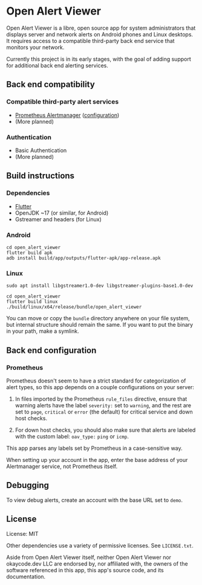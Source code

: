 # Open Alert Viewer

Open Alert Viewer is a libre, open source app for system administrators that
displays server and network alerts on Android phones and Linux desktops. It
requires access to a compatible third-party back end service that monitors your
network.

Currently this project is in its early stages, with the goal of adding
support for additional back end alerting services.

## Back end compatibility

### Compatible third-party alert services

* [Prometheus Alertmanager](https://prometheus.io/docs/alerting/latest/alertmanager/)
  ([configuration](#prometheus))
* (More planned)

### Authentication

* Basic Authentication
* (More planned)

## Build instructions

### Dependencies

* [Flutter](https://docs.flutter.dev/get-started/install)
* OpenJDK ~17 (or similar, for Android)
* Gstreamer and headers (for Linux)

### Android

```
cd open_alert_viewer
flutter build apk
adb install build/app/outputs/flutter-apk/app-release.apk
```

### Linux

```
sudo apt install libgstreamer1.0-dev libgstreamer-plugins-base1.0-dev

cd open_alert_viewer
flutter build linux
./build/linux/x64/release/bundle/open_alert_viewer
```

You can move or copy the `bundle` directory anywhere on your file system, but
internal structure should remain the same. If you want to put the binary in
your path, make a symlink.

## Back end configuration

### Prometheus

Prometheus doesn't seem to have a strict standard for categorization of alert
types, so this app depends on a couple configurations on your server:

1. In files imported by the Prometheus `rule_files` directive, ensure that
   warning alerts have the label `severity:` set to `warning`, and the rest are
   set to `page`, `critical` or `error` (the default) for critical service and
   down host checks.

1. For down host checks, you should also make sure that alerts are labeled with
   the custom label: `oav_type:` `ping` or `icmp`.

This app parses any labels set by Prometheus in a case-sensitive way.

When setting up your account in the app, enter the base address of your
Alertmanager service, not Prometheus itself.

## Debugging

To view debug alerts, create an account with the base URL set to `demo`.

## License

License: MIT

Other dependencies use a variety of permissive licenses. See `LICENSE.txt`.

Aside from Open Alert Viewer itself, neither Open Alert Viewer nor okaycode.dev
LLC are endorsed by, nor affiliated with, the owners of the software referenced
in this app, this app's source code, and its documentation.

